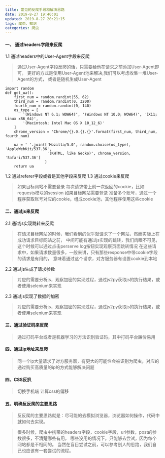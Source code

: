 ```yaml
---
title: 常见的反爬手段和解决思路
date: 2019-8-27 19:40:01
updated: 2019-8-27 20:21:15
tags: 爬虫、知识
categories: 爬虫
---
```



#### 一、 通过headers字段来反爬

1.1 通过headers中的User-Agent字段来反爬

>通过User-Agent字段反爬的话，只需要给他在请求之前添加User-Agent即可，
    更好的方式是使用User-Agent池来解决,我们可以考虑收集一堆User-Agent的方式，
    或者是随机生成User-Agent


    import random
    def get_ua():
        first_num = random.randint(55, 62)
        third_num = random.randint(0, 3200)
        fourth_num = random.randint(0, 140)
        os_type = [
            '(Windows NT 6.1; WOW64)', '(Windows NT 10.0; WOW64)', '(X11; Linux x86_64)',
            '(Macintosh; Intel Mac OS X 10_12_6)'
        ]
        chrome_version = 'Chrome/{}.0.{}.{}'.format(first_num, third_num, fourth_num)

        ua = ' '.join(['Mozilla/5.0', random.choice(os_type), 'AppleWebKit/537.36',
                       '(KHTML, like Gecko)', chrome_version, 'Safari/537.36']
                      )
        return ua

1.2 通过referer字段或者是其他字段来反爬
1.3 通过cookie来反爬
>如果目标网站不需要登录 每次请求带上前一次返回的cookie，比如requests模块的session
>如果目标网站需要登录 准备多个账号，通过一个程序获取账号对应的cookie，组成cookie池，其他程序使用这些cookie

#### 二、通过js来反爬

2.1 通过js实现跳转来反爬

>在请求目标网站的时候，我们看到的似乎就请求了一个网站，然而实际上在成功请求目标网站之前，
 中间可能有通过js实现的跳转，我们肉眼不可见，这个时候可以通过点击perserve log按钮实现观察页面跳转情况
 在这些请求中，如果请求数量很多，一般来讲，只有那些response中带cookie字段的请求是有用的，
 意味着通过这个请求，对方服务器有设置cookie到本地

2.2 通过js生成了请求参数

>对应的需要分析js，观察加密的实现过程，通过js2py获取js的执行结果，或者使用selenium来实现

2.3 通过js实现了数据的加密

>对应的需要分析js，观察加密的实现过程，通过js2py获取js的执行结果，或者使用selenium来实现

#### 三、通过验证码来反爬

> 通过打码平台或者是机器学习的方法识别验证码，其中打码平台廉价易用

#### 四、通过ip地址来反爬

> 同一个ip大量请求了对方服务器，有更大的可能性会被识别为爬虫，对应的通过购买高质量的ip的方式能够解决问题

#### 四、CSS反扒

> 切换手机端
> 计算css的偏移


#### 五、明确反反爬的主要思路
> 反反爬的主要思路就是：尽可能的去模拟浏览器，浏览器如何操作，代码中就如何去实现。


> 很多时候，爬虫中携带的headers字段，cookie字段，url参数，post的参数很多，不清楚哪些有用，
  哪些没用的情况下，只能够去尝试，因为每个网站都是不相同的。
  当然在盲目尝试之前，可以参考别人的思路，我们自己也应该有一套尝试的流程。